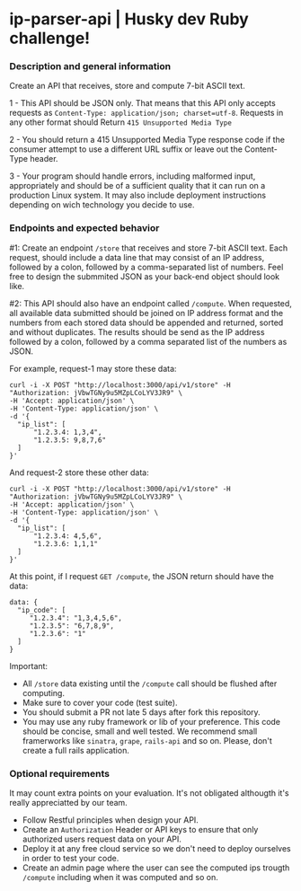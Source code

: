 # ip-parser-api | Husky dev Ruby challenge!

### Description and general information

Create an API that receives, store and compute 7-bit ASCII text.

1 - This API should be JSON only. That means that this API only accepts requests as `Content-Type: application/json; charset=utf-8`. Requests in any other format should Return `415 Unsupported Media Type`

2 - You should return a 415 Unsupported Media Type response code if the consumer attempt to use a different URL suffix or leave out the Content-Type header.

3 - Your program should handle errors, including malformed input, appropriately and should be of a sufficient quality that it can run on a production Linux system. It may also include deployment instructions depending on wich technology you decide to use. 

### Endpoints and expected behavior

#1: Create an endpoint `/store` that receives and store 7-bit ASCII text. Each request, should include a data line that may consist of an IP address, followed by a colon, followed by a comma-separated list of numbers. Feel free to design the submmited JSON as your back-end object should look like.

#2: This API should also have an endpoint called `/compute`. When requested, all available data submitted should be joined on IP address format and the numbers from each stored data should be appended and returned, sorted and without duplicates. The results should be send as the IP address followed by a colon, followed by a comma separated list of the numbers as JSON.

For example, request-1 may store these data:
```
curl -i -X POST "http://localhost:3000/api/v1/store" -H "Authorization: jVbwTGNy9u5MZpLCoLYV3JR9" \
-H 'Accept: application/json' \
-H 'Content-Type: application/json' \
-d '{
  "ip_list": [
      "1.2.3.4: 1,3,4",
      "1.2.3.5: 9,8,7,6"      
  ]
}'
```

And request-2 store these other data:
```
curl -i -X POST "http://localhost:3000/api/v1/store" -H "Authorization: jVbwTGNy9u5MZpLCoLYV3JR9" \
-H 'Accept: application/json' \
-H 'Content-Type: application/json' \
-d '{
  "ip_list": [
      "1.2.3.4: 4,5,6",
      "1.2.3.6: 1,1,1"
  ]
}'
``` 

At this point, if I request `GET /compute`, the JSON return should have the data:
```
data: {
  "ip_code": [
     "1.2.3.4": "1,3,4,5,6",
     "1.2.3.5": "6,7,8,9",
     "1.2.3.6": "1"
  ]
}
```

Important: 
- All `/store` data existing until the `/compute` call should be flushed after computing.
- Make sure to cover your code (test suite).
- You should submit a PR not late 5 days after fork this repository.
- You may use any ruby framework or lib of your preference. This code should be concise, small and well tested. We recommend small framerworks like `sinatra`, `grape`, `rails-api` and so on. Please, don't create a full rails application.

### Optional requirements

It may count extra points on your evaluation. It's not obligated althougth it's really appreciatted by our team.

- Follow Restful principles when design your API.
- Create an `Authorization` Header or API keys to ensure that only authorized users request data on your API.
- Deploy it at any free cloud service so we don't need to deploy ourselves in order to test your code.
- Create an admin page where the user can see the computed ips trougth `/compute` including when it was computed and so on.
